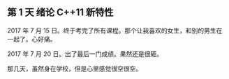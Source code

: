 ## 第 1 天 绪论 C++11 新特性

  2017 年 7 月 15 日。终于考完了所有课程。那个让我喜欢的女生，和别的男生在一起了。心好痛。

  2017 年 7 月 20 日。出了最后一门成绩。果然还是很砸。

  那几天，虽然身在学校，但是心里感觉很空很空。



